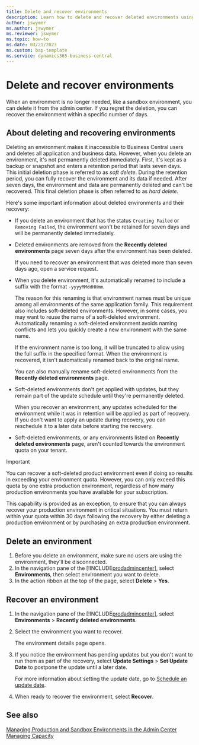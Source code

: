 ```yaml
---
title: Delete and recover environments
description: Learn how to delete and recover deleted environments using the Business Central admin center.
author: jswymer
ms.author: jswymer
ms.reviewer: jswymer
ms.topic: how-to 
ms.date: 03/21/2023
ms.custom: bap-template
ms.service: dynamics365-business-central
---
```


# Delete and recover environments

When an environment is no longer needed, like a sandbox environment, you can delete it from the admin center. If you regret the deletion, you can recover the environment within a specific number of days.

## About deleting and recovering environments

Deleting an environment makes it inaccessible to Business Central users and deletes all application and business data. However, when you delete an environment, it's not permanently deleted immediately. First, it's kept as a backup or snapshot and enters a retention period that lasts seven days. This initial deletion phase is referred to as *soft delete*. During the retention period, you can fully recover the environment and its data if needed. After seven days, the environment and data are permanently deleted and can't be recovered. This final deletion phase is often referred to as *hard delete*.

Here's some important information about deleted environments and their recovery:  

- If you delete an environment that has the status `Creating Failed` or `Removing Failed`, the environment won't be retained for seven days and will be permanently deleted immediately.

- Deleted environments are removed from the **Recently deleted environments** page seven days after the environment has been deleted.

   If you need to recover an environment that was deleted more than seven days ago, open a service request.

- When you delete environment, it's automatically renamed to include a suffix with the format `-yyyyMMddHHmm`.

   The reason for this renaming is that environment names must be unique among all environments of the same application family. This requirement also includes soft-deleted environments. However, in some cases, you may want to reuse the name of a soft-deleted environment. Automatically renaming a soft-deleted environment avoids naming conflicts and lets you quickly create a new environment with the same name. 

   If the environment name is too long, it will be truncated to allow using the full suffix in the specified format. When the environment is recovered, it isn't automatically renamed back to the original name.

   You can also manually rename soft-deleted environments from the **Recently deleted environments** page.
- Soft-deleted environments don't get applied with updates, but they remain part of the update schedule until they're permanently deleted.

   When you recover an environment, any updates scheduled for the environment while it was in retention will be applied as part of recovery. If you don't want to apply an update during recovery, you can reschedule it to a later date before starting the recovery.

- Soft-deleted environments, or any environments listed on **Recently deleted environments** page, aren't counted towards the environment quota on your tenant. 

> [!IMPORTANT]
> You can recover a soft-deleted product environment even if doing so results in exceeding your environment quota. However, you can only exceed this quota by one extra production environment, regardless of how many production environments you have available for your subscription.
>
> This capability is provided as an exception, to ensure that you can always recover your production environment in critical situations. You must return within your quota within 30 days following the recovery by either deleting a production environment or by purchasing an extra production environment.
  
## Delete an environment

1. Before you delete an environment, make sure no users are using the environment, they'll be disconnected.
2. In the navigation pane of the [!INCLUDE[prodadmincenter](../developer/includes/prodadmincenter.md)], select **Environments**, then select environment you want to delete.
3. In the action ribbon at the top of the page, select **Delete** > **Yes**.

## Recover an environment

1. In the navigation pane of the [!INCLUDE[prodadmincenter](../developer/includes/prodadmincenter.md)], select **Environments** > **Recently deleted environments**.
2. Select the environment you want to recover.

   The environment details page opens.
3. If you notice the environment has pending updates but you don't want to run them as part of the recovery, select **Update Settings** > **Set Update Date** to postpone the update until a later date.

   For more information about setting the update date, go to [Schedule an update date](tenant-admin-center-update-management.md#schedule).
4. When ready to recover the environment, select **Recover**.

## See also

[Managing Production and Sandbox Environments in the Admin Center](tenant-admin-center-environments.md)  
[Managing Capacity](tenant-admin-center-capacity.md)  
